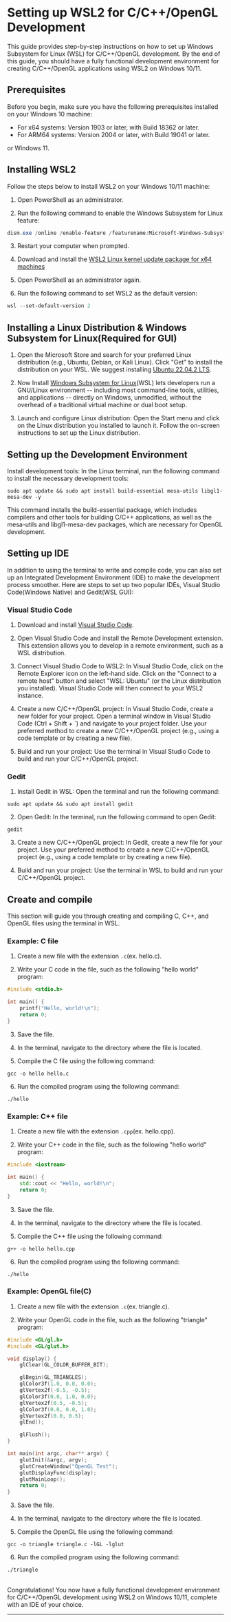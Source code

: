 # Setting up WSL2 for C/C++/OpenGL Development

This guide provides step-by-step instructions on how to set up Windows Subsystem for Linux (WSL) for C/C++/OpenGL development. By the end of this guide, you should have a fully functional development environment for creating C/C++/OpenGL applications using WSL2 on Windows 10/11.


## Prerequisites

Before you begin, make sure you have the following prerequisites installed on your Windows 10 machine:
- For x64 systems: Version 1903 or later, with Build 18362 or later.
- For ARM64 systems: Version 2004 or later, with Build 19041 or later.

or Windows 11.


## Installing WSL2
Follow the steps below to install WSL2 on your Windows 10/11 machine:

1. Open PowerShell as an administrator.

2. Run the following command to enable the Windows Subsystem for Linux feature:

```PowerShell
dism.exe /online /enable-feature /featurename:Microsoft-Windows-Subsystem-Linux /all /norestart
```

3. Restart your computer when prompted.

4. Download and install the [WSL2 Linux kernel update package for x64 machines](https://wslstorestorage.blob.core.windows.net/wslblob/wsl_update_x64.msi)

5. Open PowerShell as an administrator again.

6. Run the following command to set WSL2 as the default version:

```PowerShell
wsl --set-default-version 2
```


## Installing a Linux Distribution & Windows Subsystem for Linux(Required for GUI)

1. Open the Microsoft Store and search for your preferred Linux distribution (e.g., Ubuntu, Debian, or Kali Linux). Click "Get" to install the distribution on your WSL. We suggest installing [Ubuntu 22.04.2 LTS](https://apps.microsoft.com/store/detail/ubuntu-22042-lts/9PN20MSR04DW).

2. Now Install [Windows Subsystem for Linux](https://apps.microsoft.com/store/detail/windows-subsystem-for-linux/9P9TQF7MRM4R)(WSL) lets developers run a GNU/Linux environment -- including most command-line tools, utilities, and applications -- directly on Windows, unmodified, without the overhead of a traditional virtual machine or dual boot setup.

3. Launch and configure Linux distribution: Open the Start menu and click on the Linux distribution you installed to launch it. Follow the on-screen instructions to set up the Linux distribution.

## Setting up the Development Environment

Install development tools: In the Linux terminal, run the following command to install the necessary development tools:

```shell
sudo apt update && sudo apt install build-essential mesa-utils libgl1-mesa-dev -y
```

This command installs the build-essential package, which includes compilers and other tools for building C/C++ applications, as well as the mesa-utils and libgl1-mesa-dev packages, which are necessary for OpenGL development.


## Setting up IDE

In addition to using the terminal to write and compile code, you can also set up an Integrated Development Environment (IDE) to make the development process smoother. Here are steps to set up two popular IDEs, Visual Studio Code(Windows Native) and Gedit(WSL GUI):

### Visual Studio Code

1. Download and install [Visual Studio Code](https://code.visualstudio.com/).

2. Open Visual Studio Code and install the Remote Development extension. This extension allows you to develop in a remote environment, such as a WSL distribution.

3. Connect Visual Studio Code to WSL2: In Visual Studio Code, click on the Remote Explorer icon on the left-hand side. Click on the "Connect to a remote host" button and select "WSL: Ubuntu" (or the Linux distribution you installed). Visual Studio Code will then connect to your WSL2 instance.

4. Create a new C/C++/OpenGL project: In Visual Studio Code, create a new folder for your project. Open a terminal window in Visual Studio Code (Ctrl + Shift + `) and navigate to your project folder. Use your preferred method to create a new C/C++/OpenGL project (e.g., using a code template or by creating a new file).

5. Build and run your project: Use the terminal in Visual Studio Code to build and run your C/C++/OpenGL project.

### Gedit

1. Install Gedit in WSL: Open the terminal and run the following command:

```shell
sudo apt update && sudo apt install gedit
```

2. Open Gedit: In the terminal, run the following command to open Gedit:

```shell
gedit
```

3. Create a new C/C++/OpenGL project: In Gedit, create a new file for your project. Use your preferred method to create a new C/C++/OpenGL project (e.g., using a code template or by creating a new file).

4. Build and run your project: Use the terminal in WSL to build and run your C/C++/OpenGL project.


## Create and compile
This section will guide you through creating and compiling C, C++, and OpenGL files using the terminal in WSL.

### Example: C file

1. Create a new file with the extension `.c`(ex. hello.c).

2. Write your C code in the file, such as the following "hello world" program:

```c
#include <stdio.h>

int main() {
    printf("Hello, world!\n");
    return 0;
}

```

3. Save the file.

4. In the terminal, navigate to the directory where the file is located.

5. Compile the C file using the following command:

```shell
gcc -o hello hello.c
```

6. Run the compiled program using the following command:

```shell
./hello
```

### Example: C++ file

1. Create a new file with the extension `.cpp`(ex. hello.cpp).

2. Write your C++ code in the file, such as the following "hello world" program:

```cpp
#include <iostream>

int main() {
    std::cout << "Hello, world!\n";
    return 0;
}

```

3. Save the file.

4. In the terminal, navigate to the directory where the file is located.

5. Compile the C++ file using the following command:

```shell
g++ -o hello hello.cpp
```

6. Run the compiled program using the following command:

```shell
./hello
```

### Example: OpenGL file(C)

1. Create a new file with the extension `.c`(ex. triangle.c).

2. Write your OpenGL code in the file, such as the following "triangle" program:

```c
#include <GL/gl.h>
#include <GL/glut.h>

void display() {
    glClear(GL_COLOR_BUFFER_BIT);

    glBegin(GL_TRIANGLES);
    glColor3f(1.0, 0.0, 0.0);
    glVertex2f(-0.5, -0.5);
    glColor3f(0.0, 1.0, 0.0);
    glVertex2f(0.5, -0.5);
    glColor3f(0.0, 0.0, 1.0);
    glVertex2f(0.0, 0.5);
    glEnd();

    glFlush();
}

int main(int argc, char** argv) {
    glutInit(&argc, argv);
    glutCreateWindow("OpenGL Test");
    glutDisplayFunc(display);
    glutMainLoop();
    return 0;
}

```

3. Save the file.

4. In the terminal, navigate to the directory where the file is located.

5. Compile the OpenGL file using the following command:

```shell
gcc -o triangle triangle.c -lGL -lglut
```

6. Run the compiled program using the following command:

```shell
./triangle
```





<br>
Congratulations! You now have a fully functional development environment for C/C++/OpenGL development using WSL2 on Windows 10/11, complete with an IDE of your choice.
<hr>
